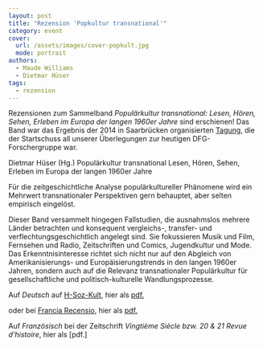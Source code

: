 ```yaml
---
layout: post
title: "Rezension 'Popkultur transnational'"
category: event
cover:
  url: /assets/images/cover-popkult.jpg
  mode: portrait
authors:
  - Maude Williams
  - Dietmar Hüser
tags:
  - rezension
---
```

Rezensionen zum Sammelband *Populärkultur transnational: Lesen, Hören, Sehen, Erleben im Europa der langen 1960er Jahre* sind erschienen! Das Band war das Ergebnis der 2014 in Saarbrücken organisierten [Tagung](../assets/pdf/tagungsbericht.pdf), die der Startschuss all unserer  Überlegungen zur heutigen DFG-Forschergruppe war.

Dietmar Hüser (Hg.)
Populärkultur transnational
Lesen, Hören, Sehen, Erleben im Europa der langen 1960er Jahre

Für die zeitgeschichtliche Analyse populärkultureller Phänomene wird ein Mehrwert transnationaler Perspektiven gern behauptet, aber selten empirisch eingelöst.

Dieser Band versammelt hingegen Fallstudien, die ausnahmslos mehrere Länder betrachten und konsequent vergleichs-, transfer- und verflechtungsgeschichtlich angelegt sind. Sie fokussieren Musik und Film, Fernsehen und Radio, Zeitschriften und Comics, Jugendkultur und Mode. Das Erkenntnisinteresse richtet sich nicht nur auf den Abgleich von Amerikanisierungs- und Europäisierungstrends in den langen 1960er Jahren, sondern auch auf die Relevanz transnationaler Populärkultur für gesellschaftliche und politisch-kulturelle Wandlungsprozesse.

Auf *Deutsch* auf [H-Soz-Kult](https://www.hsozkult.de/publicationreview/id/rezbuecher-24696), hier als [pdf.](../assets/pdf/Popkult-Hsozkult.pdf)

oder bei [Francia Recensio](https://journals.ub.uni-heidelberg.de/index.php/frrec/article/view/57517/49166), hier als [pdf.](../assets/pdf/Francia.pdf)

Auf *Französisch* bei der Zeitschrift *Vingtième Siècle bzw. 20 & 21 Revue d’histoire*, hier als [pdf.] 
